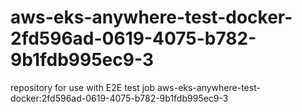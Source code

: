 # aws-eks-anywhere-test-docker-2fd596ad-0619-4075-b782-9b1fdb995ec9-3
repository for use with E2E test job aws-eks-anywhere-test-docker:2fd596ad-0619-4075-b782-9b1fdb995ec9-3
